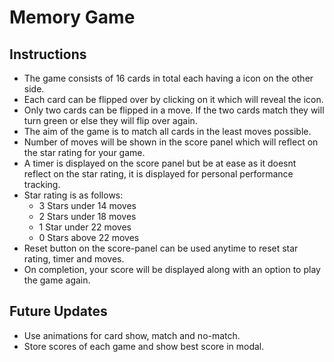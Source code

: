 # Memory Game

## Instructions

- The game consists of 16 cards in total each having a icon on the other side. 
- Each card can be flipped over by clicking on it which will reveal the icon.
- Only two cards can be flipped in a move. If the two cards match they will turn green or else they will flip over again.
- The aim of the game is to match all cards in the least moves possible.
- Number of moves will be shown in the score panel which will reflect on the star rating for your game.
- A timer is displayed on the score panel but be at ease as it doesnt reflect on the star rating, it is displayed for personal performance tracking.
- Star rating is as follows:
  - 3 Stars under 14 moves
  - 2 Stars under 18 moves
  - 1 Star under 22 moves
  - 0 Stars above 22 moves
- Reset button on the score-panel can be used anytime to reset star rating, timer and moves.
- On completion, your score will be displayed along with an option to play the game again.
  
## Future Updates

- Use animations for card show, match and no-match.
- Store scores of each game and show best score in modal.